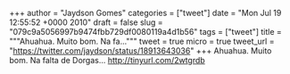 
+++
author = "Jaydson Gomes"
categories = ["tweet"]
date = "Mon Jul 19 12:55:52 +0000 2010"
draft = false
slug = "079c9a5056997b9474fbb729df0080119a4d1b56"
tags = ["tweet"]
title = """Ahuahua. Muito bom. Na fa..."""
tweet = true
micro = true
tweet_url = "https://twitter.com/jaydson/status/18913643036"
+++
Ahuahua. Muito bom. Na falta de Dorgas... http://tinyurl.com/2wtgrdb
